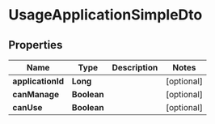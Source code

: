 # UsageApplicationSimpleDto

## Properties
Name | Type | Description | Notes
------------ | ------------- | ------------- | -------------
**applicationId** | **Long** |  |  [optional]
**canManage** | **Boolean** |  |  [optional]
**canUse** | **Boolean** |  |  [optional]
